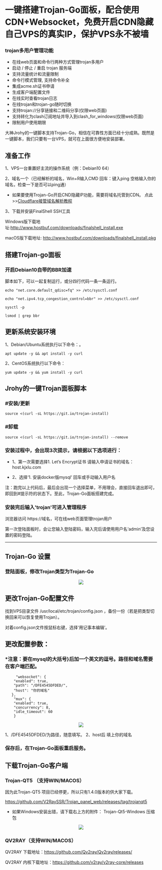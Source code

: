 # 一键搭建Trojan-Go面板，配合使用CDN+Websocket，免费开启CDN隐藏自己VPS的真实IP，保护VPS永不被墙

### trojan多用户管理功能
- 在线web页面和命令行两种方式管理trojan多用户
- 启动 / 停止 / 重启 trojan 服务端
- 支持流量统计和流量限制
- 命令行模式管理, 支持命令补全
- 集成acme.sh证书申请
- 生成客户端配置文件
- 在线实时查看trojan日志
- 在线trojan和trojan-go随时切换
- 支持trojan://分享链接和二维码分享(仅限web页面)
- 支持转化为clash订阅地址并导入到clash_for_windows(仅限web页面)
- 限制用户使用期限

大神Jrohy的一键脚本支持Trojan-Go，相信在可靠性方面已经十分成熟。既然是一键脚本，我们只要有一台VPS，就可在上面很方便地安装部署。

## 准备工作
1、VPS一台重置好主流的操作系统（例：Debian10 64）

2、域名一个（已经解析的域名，Win+R输入CMD 回车：键入ping 空格输入你的域名，检查一下是否可以ping通）

- 如果要使用Trojan-Go开启CND隐藏IP功能，需要将域名托管到CDN。
点此>>[Cloudflare接管域名解析教程](https://youtu.be/1GtDTWybJNM)


3、下载并安装FinalShell SSH工具

Windows版下载地址:http://www.hostbuf.com/downloads/finalshell_install.exe

macOS版下载地址: http://www.hostbuf.com/downloads/finalshell_install.pkg

## 搭建Trojan-go面板

### 开启Debian10自带的BBR加速
脚本如下，可以一起复制运行，或分四行代码一条一条运行。

    echo "net.core.default_qdisc=fq" >> /etc/sysctl.conf
       
    echo "net.ipv4.tcp_congestion_control=bbr" >> /etc/sysctl.conf
    
    sysctl -p
    
    lsmod | grep bbr
    
## 更新系统安装环境

1、Debian/Ubuntu系统执行以下命令：。

    apt update -y && apt install -y curl
    
    
2、CentOS系统执行以下命令：

    yum update -y && yum install -y curl 
    
## Jrohy的一键Trojan面板脚本
### #安装/更新

    source <(curl -sL https://git.io/trojan-install)
    
### #卸载

    source <(curl -sL https://git.io/trojan-install) --remove
    
    
### 安装过程中，会出现3次提示，请根据以下选项进行：

- 1、第一次需要选择1. Let’s Encrypt证书
   请输入申请证书的域名：host.kjxlu.com
   
- 2、选择‘1. 安装docker版mysql’
   回车或手动输入用户名
   
注：跑完以上代码后，最后会出现一个选择菜单，不用理会，直接回车退出即可，即回到#提示符的状态下。至此，Trojan-Go面板搭建完成。

    
### 安装完后输入'trojan'可进入管理程序

浏览器访问 https://域名，可在线web页面管理trojan用户

第一次登陆面板时，会让您输入登陆密码，输入完后请使用用户名‘admin’及您设置的密码登陆。

-----------------------------------

## Trojan-Go 设置

### 登陆面板，修改Trojan类型为Trojan-Go

<div align=center><img src="https://github.com/KEJIXIAOLU/Trojan/blob/main/%E6%9C%AA%E6%A0%87%E9%A2%98-3.jpg"  /></div>

## 更改Trojan-Go配置文件
找到VPS目录文件 /usr/local/etc/trojan/config.json ，备份一份（若是把类型切换回来可以恢复使用Trojan）。

对着config.json文件按鼠标右键，选择‘用记事本编辑’。
## 更改配置参数：
### *注意：要在mysql的大括号}后加一个英文的逗号。路径和域名需要在客户端匹配。

         "websocket": {
        "enabled": true,
        "path": "/DFE4545DFDED/",
        "host": "你的域名"
       },
        "mux": {
        "enabled": true,
        "concurrency": 8,
        "idle_timeout": 60
        }



<div align=center><img src="https://github.com/KEJIXIAOLU/Trojan/blob/main/%E6%9C%AA%E6%A0%87%E9%A2%981.png"  /></div>

1、/DFE4545DFDED/为路径，随意填写。
2、host后 填上你的域名

### 保存后，在Trojan-Go面板重启服务。

## 下载Trojan-Go客户端
### Trojan-QT5 （支持WIN/MACOS）
因为此Trojan-QT5 项目已经停更，所以只有1.4.0版本的供大家下载。

https://github.com/V2RaySSR/Trojan_panel_web/releases/tag/trojanqt5

- 如果Windows安装出错，请下载右上方的附件： Trojan-Qt5-Windows 压缩包

<div align=center><img src="https://github.com/KEJIXIAOLU/Trojan/blob/main/%E6%9C%AA%E6%A0%87%E9%A2%98-2.png"  /></div>

### QV2RAY（支持WIN/MACOS）

QV2RAY 下载地址：https://github.com/Qv2ray/Qv2ray/releases/

QV2RAY 内核下载地址：https://github.com/v2ray/v2ray-core/releases


